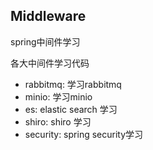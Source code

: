 ## Middleware
 spring中间件学习
 
各大中间件学习代码
- rabbitmq: 学习rabbitmq
- minio: 学习minio
- es: elastic search 学习
- shiro: shiro 学习
- security: spring security学习
